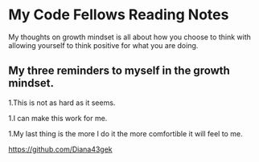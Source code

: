 # My Code Fellows Reading Notes

My thoughts on growth mindset is all about how you choose to think with allowing yourself to think positive for what you are doing.

## My three reminders to myself in the growth mindset. 

1.This is not as hard as it seems. 

1.I can make this work for me. 

1.My last thing is the more I do it the more comfortible it will feel to me.

https://github.com/Diana43gek




 
